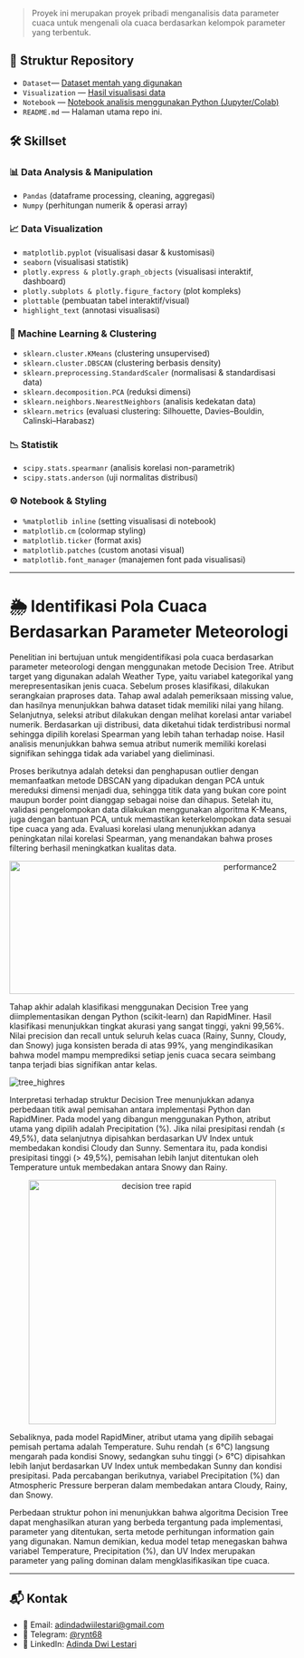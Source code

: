 
> Proyek ini merupakan proyek pribadi menganalisis data parameter cuaca untuk mengenali ola cuaca berdasarkan kelompok parameter yang terbentuk.

## 📁 Struktur Repository
- `Dataset`— [Dataset mentah yang digunakan](https://github.com/adindadwi68/Mengenali-Pola-Cuaca-Berdasarkan-Clustering-Parameter-Meteorologi/blob/main/weather_classification_data.csv)
- `Visualization` — [Hasil visualisasi data](https://github.com/adindadwi68/Mengenali-Pola-Cuaca-Berdasarkan-Clustering-Parameter-Meteorologi/tree/main/Visual)
- `Notebook` — [Notebook analisis menggunakan Python (Jupyter/Colab)](https://github.com/adindadwi68/Mengenali-Pola-Cuaca-Berdasarkan-Clustering-Parameter-Meteorologi/blob/main/KlusteringCuaca.ipynb)
- `README.md` — Halaman utama repo ini.

## 🛠️ Skillset
### 📊 Data Analysis & Manipulation
- `Pandas` (dataframe processing, cleaning, aggregasi)
- `Numpy` (perhitungan numerik & operasi array)

### 📈 Data Visualization
- `matplotlib.pyplot` (visualisasi dasar & kustomisasi)
- `seaborn` (visualisasi statistik)
- `plotly.express & plotly.graph_objects` (visualisasi interaktif, dashboard)
- `plotly.subplots & plotly.figure_factory` (plot kompleks)
- `plottable` (pembuatan tabel interaktif/visual)
- `highlight_text` (annotasi visualisasi)

### 🤖 Machine Learning & Clustering
- `sklearn.cluster.KMeans` (clustering unsupervised)
- `sklearn.cluster.DBSCAN` (clustering berbasis density)
- `sklearn.preprocessing.StandardScaler` (normalisasi & standardisasi data)
- `sklearn.decomposition.PCA` (reduksi dimensi)
- `sklearn.neighbors.NearestNeighbors` (analisis kedekatan data)
- `sklearn.metrics` (evaluasi clustering: Silhouette, Davies–Bouldin, Calinski–Harabasz)

### 📉 Statistik
- `scipy.stats.spearmanr` (analisis korelasi non-parametrik)
- `scipy.stats.anderson` (uji normalitas distribusi)

### ⚙️ Notebook & Styling
- `%matplotlib inline` (setting visualisasi di notebook)
- `matplotlib.cm` (colormap styling)
- `matplotlib.ticker` (format axis)
- `matplotlib.patches` (custom anotasi visual)
- `matplotlib.font_manager` (manajemen font pada visualisasi)


---
# 🌦️ Identifikasi Pola Cuaca Berdasarkan Parameter Meteorologi

Penelitian ini bertujuan untuk mengidentifikasi pola cuaca berdasarkan parameter meteorologi dengan menggunakan metode Decision Tree. Atribut target yang digunakan adalah Weather Type, yaitu variabel kategorikal yang merepresentasikan jenis cuaca. Sebelum proses klasifikasi, dilakukan serangkaian praproses data. Tahap awal adalah pemeriksaan missing value, dan hasilnya menunjukkan bahwa dataset tidak memiliki nilai yang hilang. Selanjutnya, seleksi atribut dilakukan dengan melihat korelasi antar variabel numerik. Berdasarkan uji distribusi, data diketahui tidak terdistribusi normal sehingga dipilih korelasi Spearman yang lebih tahan terhadap noise. Hasil analisis menunjukkan bahwa semua atribut numerik memiliki korelasi signifikan sehingga tidak ada variabel yang dieliminasi.

Proses berikutnya adalah deteksi dan penghapusan outlier dengan memanfaatkan metode DBSCAN yang dipadukan dengan PCA untuk mereduksi dimensi menjadi dua, sehingga titik data yang bukan core point maupun border point dianggap sebagai noise dan dihapus. Setelah itu, validasi pengelompokan data dilakukan menggunakan algoritma K-Means, juga dengan bantuan PCA, untuk memastikan keterkelompokan data sesuai tipe cuaca yang ada. Evaluasi korelasi ulang menunjukkan adanya peningkatan nilai korelasi Spearman, yang menandakan bahwa proses filtering berhasil meningkatkan kualitas data.

<p align="center">
<img width="835" height="235" alt="performance2" src="https://github.com/user-attachments/assets/cabeab7a-b580-4264-9d9a-ff91a39839d4" />
</p>

Tahap akhir adalah klasifikasi menggunakan Decision Tree yang diimplementasikan dengan Python (scikit-learn) dan RapidMiner. Hasil klasifikasi menunjukkan tingkat akurasi yang sangat tinggi, yakni 99,56%. Nilai precision dan recall untuk seluruh kelas cuaca (Rainy, Sunny, Cloudy, dan Snowy) juga konsisten berada di atas 99%, yang mengindikasikan bahwa model mampu memprediksi setiap jenis cuaca secara seimbang tanpa terjadi bias signifikan antar kelas.

![tree_highres](https://github.com/user-attachments/assets/6c67d738-e1b1-4c19-8c40-349620862502)

Interpretasi terhadap struktur Decision Tree menunjukkan adanya perbedaan titik awal pemisahan antara implementasi Python dan RapidMiner. Pada model yang dibangun menggunakan Python, atribut utama yang dipilih adalah Precipitation (%). Jika nilai presipitasi rendah (≤ 49,5%), data selanjutnya dipisahkan berdasarkan UV Index untuk membedakan kondisi Cloudy dan Sunny. Sementara itu, pada kondisi presipitasi tinggi (> 49,5%), pemisahan lebih lanjut ditentukan oleh Temperature untuk membedakan antara Snowy dan Rainy.

<p align="center">
<img width="437" height="431" alt="decision tree rapid" src="https://github.com/user-attachments/assets/1818ec21-281a-4f58-988f-0c8ac408ca15" />
</p>

Sebaliknya, pada model RapidMiner, atribut utama yang dipilih sebagai pemisah pertama adalah Temperature. Suhu rendah (≤ 6°C) langsung mengarah pada kondisi Snowy, sedangkan suhu tinggi (> 6°C) dipisahkan lebih lanjut berdasarkan UV Index untuk membedakan Sunny dan kondisi presipitasi. Pada percabangan berikutnya, variabel Precipitation (%) dan Atmospheric Pressure berperan dalam membedakan antara Cloudy, Rainy, dan Snowy.

Perbedaan struktur pohon ini menunjukkan bahwa algoritma Decision Tree dapat menghasilkan aturan yang berbeda tergantung pada implementasi, parameter yang ditentukan, serta metode perhitungan information gain yang digunakan. Namun demikian, kedua model tetap menegaskan bahwa variabel Temperature, Precipitation (%), dan UV Index merupakan parameter yang paling dominan dalam mengklasifikasikan tipe cuaca.

---
## 📬 Kontak
- 📧 Email: [adindadwiilestari@gmail.com](mailto:adindaddwiilestari@gmail.com)
- 💬 Telegram: [@rynt68](https://t.me/rynt68)
- 💼 LinkedIn: [Adinda Dwi Lestari](https://linkedin.com/in/adindadwi06)
